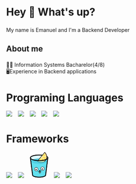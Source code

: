 <h1 align="left">Hey 👋 What's up?</h1>

###

<p align="left">My name is Emanuel and I'm a Backend Developer</p>

###

<h2 align="left">About me</h2>

###

<p align="left">👨‍🎓 Information Systems Bacharelor(4/8)<br>🖥️Experience in Backend applications<br>

###
###
<div>
  <h1>Programing Languages</h1>
  
  <img width=50 src="https://cdn.jsdelivr.net/gh/devicons/devicon@latest/icons/java/java-original.svg" />
  &nbsp;&nbsp;
  <img width=50 src="https://cdn.jsdelivr.net/gh/devicons/devicon@latest/icons/python/python-original.svg" />
  &nbsp;&nbsp;
  <img width=50 src="https://cdn.jsdelivr.net/gh/devicons/devicon@latest/icons/go/go-original-wordmark.svg" />   
  &nbsp;&nbsp;
  <img width=50 src="https://cdn.jsdelivr.net/gh/devicons/devicon@latest/icons/javascript/javascript-original.svg" />
  &nbsp;&nbsp;
  <img width=50 src="https://cdn.jsdelivr.net/gh/devicons/devicon@latest/icons/typescript/typescript-original.svg" />
          
  
</div>

###
###

<div>
  
  <h1>Frameworks</h1>
  
  <img width=50 src="https://cdn.jsdelivr.net/gh/devicons/devicon@latest/icons/spring/spring-original.svg" />
  &nbsp;&nbsp;
  <img width=50 src="https://cdn.jsdelivr.net/gh/devicons/devicon@latest/icons/fastapi/fastapi-original.svg" />
  &nbsp;&nbsp;
  <img width=50 src="https://raw.githubusercontent.com/gin-gonic/logo/master/color.png"/>
  &nbsp;&nbsp;
  <img width=50 src="https://cdn.jsdelivr.net/gh/devicons/devicon@latest/icons/express/express-original.svg" />
  &nbsp;&nbsp;
  <img width=50 src="https://cdn.jsdelivr.net/gh/devicons/devicon@latest/icons/react/react-original.svg" />
  
</div>

          
